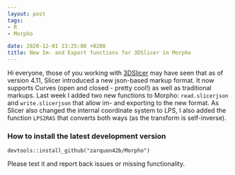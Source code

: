 ```yaml
---
layout: post
tags: 
- R 
- Morpho

date: 2020-12-01 13:25:00 +0200
title: New Im- and Export functions for 3DSlicer in Morpho
---
```


Hi everyone, those of you working with [3DSlicer](https://www.slicer.org/) may have seen that as of version 4.11, Slicer introduced a new json-based markup format. It now supports Curves (open and closed - pretty cool!) as well as traditional markups. 
Last week I added two new functions to Morpho: `read.slicerjson` and `write.slicerjson` that allow im- and exporting to the new format. 
As Slicer also changed the internal coordinate system to LPS, I also added the function `LPS2RAS` that converts both ways (as the transform is self-inverse).

### How to install the latest development version

```
devtools::install_github("zarquon42b/Morpho")
```

Please test it and report back issues or missing functionality.
